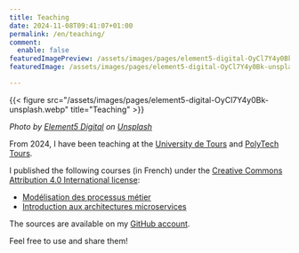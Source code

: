 ```yaml
---
title: Teaching
date: 2024-11-08T09:41:07+01:00
permalink: /en/teaching/
comment:
  enable: false
featuredImagePreview: /assets/images/pages/element5-digital-OyCl7Y4y0Bk-unsplash.webp 
featuredImage: /assets/images/pages/element5-digital-OyCl7Y4y0Bk-unsplash.webp 

---
```


{{< figure src="/assets/images/pages/element5-digital-OyCl7Y4y0Bk-unsplash.webp" title="Teaching" >}}

_Photo by <a href="https://unsplash.com/@element5digital?utm_content=creditCopyText&utm_medium=referral&utm_source=unsplash">Element5 Digital</a> on <a href="https://unsplash.com/photos/red-apple-fruit-on-four-pyle-books-OyCl7Y4y0Bk?utm_content=creditCopyText&utm_medium=referral&utm_source=unsplash">Unsplash</a>_

From 2024, I have been teaching at the [University de Tours](https://www.univ-tours.fr/) and [PolyTech Tours](https://polytech.univ-tours.fr/).

I published the following courses (in French) under the [Creative Commons Attribution 4.0 International license](https://creativecommons.org/licenses/by/4.0/deed.en):

* [Modélisation des processus métier](https://blog.touret.info/enterprise-architecture-course/1)
* [Introduction aux architectures microservices](http://blog.touret.info/microservices-architecture-course/1)

The sources are available on my [GitHub account](https://github.com/alexandre-touret/). 

Feel free to use and share them!